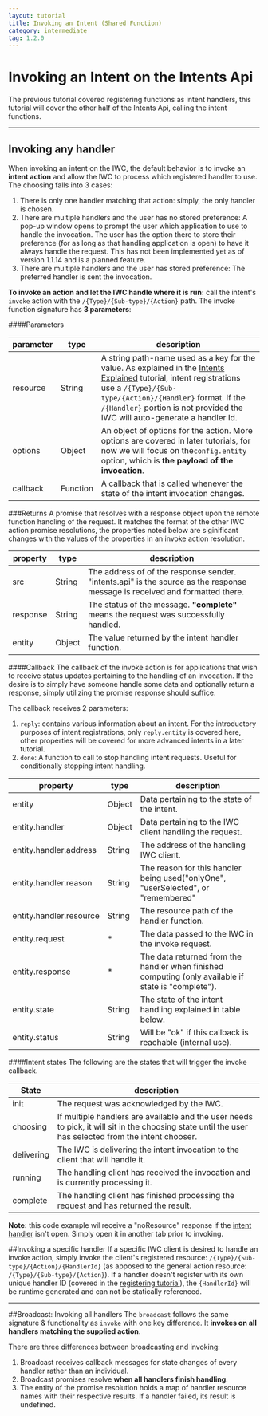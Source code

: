 ```yaml
---
layout: tutorial
title: Invoking an Intent (Shared Function)
category: intermediate
tag: 1.2.0
---
```


# Invoking an Intent on the Intents Api
The previous tutorial covered registering functions as intent handlers, this tutorial will cover the other half of
the Intents Api, calling the intent functions.

***
## Invoking any handler
When invoking an intent on the IWC, the default behavior is to invoke an **intent action** and allow the IWC to process
 which registered handler to use. The choosing falls into 3 cases:

 1. There is only one handler matching that action: simply, the only handler is chosen.
 2. There are multiple handlers and the user has no stored preference: A pop-up window opens to prompt the user which
 application to use to handle the invocation. The user has the option there to store their preference (for as long
 as that handling application is open) to have it always handle the request. This has not been implemented yet as of
 version 1.1.14 and is a planned feature.
 3. There are multiple handlers and the user has stored preference: The preferred handler is sent the invocation.


**To invoke an action and let the IWC handle where it is run:** call the intent's `invoke` action with the
`/{Type}/{Sub-type}/{Action}` path. The invoke function signature has **3 parameters**:

####Parameters

| parameter | type   | description                                                                                                                                                            |
|-----------|--------|------------------------------------------------------------------------------------------------------------------------------------------------------------------------|
| resource  | String | A string path-name used as a key for the value. As explained in the [Intents Explained](10_intentInit.html) tutorial, intent registrations use a `/{Type}/{Sub-type/{Action}/{Handler}` format. If the `/{Handler}` portion is not provided the IWC will auto-generate a handler Id.                                |
| options   | Object | An object of options for the action. More options are covered in later tutorials, for now we will focus on the`config.entity` option, which is **the payload of the invocation**. |
| callback  | Function| A callback that is called whenever the state of the intent invocation changes.

###Returns
A promise that resolves with a response object upon the remote function handling of the request. It matches the format
of the other IWC action promise resolutions, the properties noted below are siginificant changes with the values of
the properties in an invoke action resolution.

| property | type   | description                                                                                 |
|----------|--------|---------------------------------------------------------------------------------------------|
| src      | String | The address of of the response sender. "intents.api" is the source as the response message is received and formatted there. |
| response | String | The status of the message. **"complete"** means the request was successfully handled.                 |
| entity   | Object | The value returned by the intent handler function.                                            |


####Callback
The callback of the invoke action is for applications that wish to receive status updates pertaining to the handling
of an invocation. If the desire is to simply have someone handle some data and optionally return a response, simply
utilizing the promise response should suffice.


The callback receives 2 parameters:
 1. `reply`: contains various information about an intent. For the introductory purposes of intent registrations, only
 `reply.entity` is covered here, other properties will be covered for more advanced intents in a later tutorial.
 2. `done`: A function to call to stop handling intent requests. Useful for conditionally stopping intent handling.

| property | type   | description                                |
|----------|--------|--------------------------------------------|
| entity   | Object | Data pertaining to the state of the intent.|
| entity.handler| Object| Data pertaining to the IWC client handling the request.|
| entity.handler.address| String| The address of the handling IWC client.|
| entity.handler.reason| String| The reason for this handler being used("onlyOne", "userSelected", or "remembered"|
| entity.handler.resource| String| The resource path of the handler function.|
| entity.request| * | The data passed to the IWC in the invoke request.|
| entity.response | * | The data returned from the handler when finished computing (only available if state is "complete").|
| entity.state | String | The state of the intent handling explained in table below.|
| entity.status | String | Will be "ok" if this callback is reachable (internal use).|

####Intent states
The following are the states that will trigger the invoke callback.

| State   | description                                |
|---------|--------------------------------------------|
| init    | The request was acknowledged by the IWC.   |
| choosing| If multiple handlers are available and the user needs to pick, it will sit in the choosing state until the user has selected from the intent chooser.   |
| delivering| The IWC is delivering the intent invocation to the client that will handle it. |
| running | The handling client has received the invocation and is currently processing it. |
| complete| The handling client has finished processing the request and has returned the result. |


**Note:** this code example wil receive a "noResource" response if the [intent handler](http://s.codepen.io/Kevin-K/debug/xZbdLv) isn't open. Simply open it in another
tab prior to invoking.
<p data-height="500" data-theme-id="0" data-slug-hash="YwXXdW" data-default-tab="js" data-user="Kevin-K" class='codepen'>

##Invoking a specific handler
If a specific IWC client is desired to handle an invoke action, simply invoke the client's registered resource:
`/{Type}/{Sub-type}/{Action}/{HandlerId}` (as apposed to the general action resource: `/{Type}/{Sub-type}/{Action}`).
If a handler doesn't register with its own unique handler ID (covered in the [registering tutorial](11_intentRegister.html)),
the `{HandlerId}` will be runtime generated and can not be statically referenced.

***

##Broadcast: Invoking all handlers
The `broadcast` follows the same signature & functionality as `invoke` with one key difference. It **invokes on all
handlers matching the supplied action**.

There are three differences between broadcasting and invoking:

1. Broadcast receives callback messages for state changes of every handler rather than an individual.
2. Broadcast promises resolve **when all handlers finish handling**.
3. The entity of the promise resolution holds a map of handler resource names with their respective results. If a handler
failed, its result is undefined.

<p data-height="500" data-theme-id="0" data-slug-hash="qbdQbO" data-default-tab="js" data-user="Kevin-K" class='codepen'>
